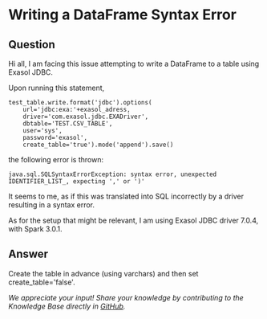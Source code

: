 # Writing a DataFrame Syntax Error 

## Question
Hi all, I am facing this issue attempting to write a DataFrame to a table using Exasol JDBC. 

Upon running this statement,
```
test_table.write.format('jdbc').options(  
    url='jdbc:exa:'+exasol_adress,   
    driver='com.exasol.jdbc.EXADriver',   
    dbtable='TEST.CSV_TABLE',   
    user='sys',   
    password='exasol',   
    create_table='true').mode('append').save()  
```

the following error is thrown:
```
java.sql.SQLSyntaxErrorException: syntax error, unexpected IDENTIFIER_LIST_, expecting ',' or ')'
```
 

It seems to me, as if this was translated into SQL incorrectly by a driver resulting in a syntax error.

As for the setup that might be relevant, I am using Exasol JDBC driver 7.0.4, with Spark 3.0.1.

## Answer
Create the table in advance (using varchars) and then set create_table='false'.

*We appreciate your input! Share your knowledge by contributing to the Knowledge Base directly in [GitHub](https://github.com/exasol/public-knowledgebase).* 
